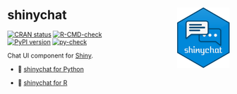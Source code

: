 # shinychat <a href="https://posit-dev.github.io/shinychat/"><img src="pkg-r/man/figures/logo.svg" align="right" height="138" alt="shinychat website" /></a>

<!-- badges: start -->
[![CRAN status](https://www.r-pkg.org/badges/version/shinychat)](https://CRAN.R-project.org/package=shinychat)
[![R-CMD-check](https://github.com/posit-dev/shinychat/actions/workflows/R-CMD-check.yaml/badge.svg)](https://github.com/posit-dev/shinychat/actions/workflows/R-CMD-check.yaml)<br>
[![PyPI version](https://badge.fury.io/py/shinychat.svg)](https://pypi.org/project/shinychat/)
[![py-check](https://github.com/posit-dev/shinychat/actions/workflows/py-check.yaml/badge.svg)](https://github.com/posit-dev/shinychat/actions/workflows/py-check.yaml)
<!-- badges: end -->

Chat UI component for [Shiny](https://shiny.posit.co/).

* 🐍 [shinychat for Python](https://posit-dev.github.io/shinychat/py/)

* 📘 [shinychat for R](https://posit-dev.github.io/shinychat/r/)

